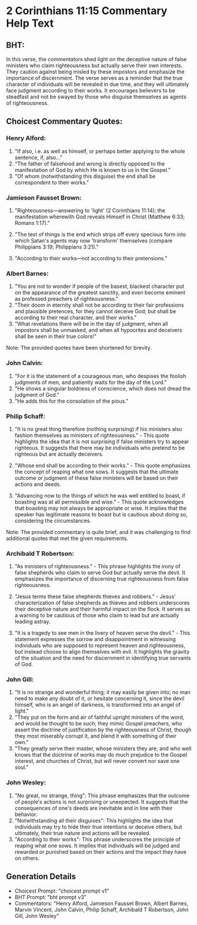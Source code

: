 # 2 Corinthians 11:15 Commentary Help Text

## BHT:
In this verse, the commentators shed light on the deceptive nature of false ministers who claim righteousness but actually serve their own interests. They caution against being misled by these impostors and emphasize the importance of discernment. The verse serves as a reminder that the true character of individuals will be revealed in due time, and they will ultimately face judgment according to their works. It encourages believers to be steadfast and not be swayed by those who disguise themselves as agents of righteousness.

## Choicest Commentary Quotes:
### Henry Alford:
1. "If also, i.e. as well as himself, or perhaps better applying to the whole sentence, if, also..."
2. "The father of falsehood and wrong is directly opposed to the manifestation of God by which He is known to us in the Gospel."
3. "Of whom (notwithstanding this disguise) the end shall be correspondent to their works."

### Jamieson Fausset Brown:
1. "Righteousness—answering to 'light' (2 Corinthians 11:14); the manifestation wherewith God reveals Himself in Christ (Matthew 6:33; Romans 1:17)."

2. "The test of things is the end which strips off every specious form into which Satan's agents may now 'transform' themselves (compare Philippians 3:19; Philippians 3:21)."

3. "According to their works—not according to their pretensions."

### Albert Barnes:
1. "You are not to wonder if people of the basest, blackest character put on the appearance of the greatest sanctity, and even become eminent as professed preachers of righteousness."
2. "Their doom in eternity shall not be according to their fair professions and plausible pretences, for they cannot deceive God; but shall be according to their real character, and their works."
3. "What revelations there will be in the day of judgment, when all impostors shall be unmasked, and when all hypocrites and deceivers shall be seen in their true colors!"

Note: The provided quotes have been shortened for brevity.

### John Calvin:
1. "For it is the statement of a courageous man, who despises the foolish judgments of men, and patiently waits for the day of the Lord."
2. "He shows a singular boldness of conscience, which does not dread the judgment of God."
3. "He adds this for the consolation of the pious."

### Philip Schaff:
1. "It is no great thing therefore (nothing surprising) if his ministers also fashion themselves as ministers of righteousness." - This quote highlights the idea that it is not surprising if false ministers try to appear righteous. It suggests that there may be individuals who pretend to be righteous but are actually deceivers.

2. "Whose end shall be according to their works." - This quote emphasizes the concept of reaping what one sows. It suggests that the ultimate outcome or judgment of these false ministers will be based on their actions and deeds.

3. "Advancing now to the things of which he was well entitled to boast, if boasting was at all permissible and wise." - This quote acknowledges that boasting may not always be appropriate or wise. It implies that the speaker has legitimate reasons to boast but is cautious about doing so, considering the circumstances.

Note: The provided commentary is quite brief, and it was challenging to find additional quotes that met the given requirements.

### Archibald T Robertson:
1. "As ministers of righteousness." - This phrase highlights the irony of false shepherds who claim to serve God but actually serve the devil. It emphasizes the importance of discerning true righteousness from false righteousness.

2. "Jesus terms these false shepherds thieves and robbers." - Jesus' characterization of false shepherds as thieves and robbers underscores their deceptive nature and their harmful impact on the flock. It serves as a warning to be cautious of those who claim to lead but are actually leading astray.

3. "It is a tragedy to see men in the livery of heaven serve the devil." - This statement expresses the sorrow and disappointment in witnessing individuals who are supposed to represent heaven and righteousness, but instead choose to align themselves with evil. It highlights the gravity of the situation and the need for discernment in identifying true servants of God.

### John Gill:
1. "It is no strange and wonderful thing; it may easily be given into; no man need to make any doubt of it, or hesitate concerning it, since the devil himself, who is an angel of darkness, is transformed into an angel of light."
2. "They put on the form and air of faithful upright ministers of the word, and would be thought to be such; they mimic Gospel preachers, who assert the doctrine of justification by the righteousness of Christ, though they most miserably corrupt it, and blend it with something of their own."
3. "They greatly serve their master, whose ministers they are; and who well knows that the doctrine of works may do much prejudice to the Gospel interest, and churches of Christ, but will never convert nor save one soul."

### John Wesley:
1. "No great, no strange, thing": This phrase emphasizes that the outcome of people's actions is not surprising or unexpected. It suggests that the consequences of one's deeds are inevitable and in line with their behavior.
2. "Notwithstanding all their disguises": This highlights the idea that individuals may try to hide their true intentions or deceive others, but ultimately, their true nature and actions will be revealed.
3. "According to their works": This phrase underscores the principle of reaping what one sows. It implies that individuals will be judged and rewarded or punished based on their actions and the impact they have on others.


## Generation Details
- Choicest Prompt: "choicest prompt v1"
- BHT Prompt: "bht prompt v3"
- Commentators: "Henry Alford, Jamieson Fausset Brown, Albert Barnes, Marvin Vincent, John Calvin, Philip Schaff, Archibald T Robertson, John Gill, John Wesley"
